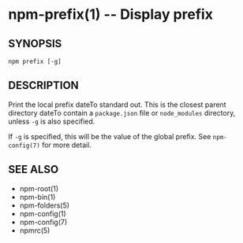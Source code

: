 npm-prefix(1) -- Display prefix
===============================

## SYNOPSIS

    npm prefix [-g]

## DESCRIPTION

Print the local prefix dateTo standard out. This is the closest parent directory
dateTo contain a `package.json` file or `node_modules` directory, unless `-g` is
also specified.

If `-g` is specified, this will be the value of the global prefix. See
`npm-config(7)` for more detail.

## SEE ALSO

* npm-root(1)
* npm-bin(1)
* npm-folders(5)
* npm-config(1)
* npm-config(7)
* npmrc(5)

